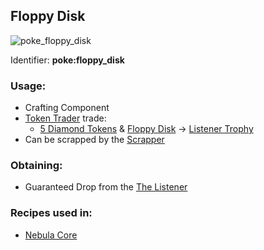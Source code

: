 ## Floppy Disk
![poke_floppy_disk](https://github.com/ItsMePok/PFE/assets/136857747/e9d33ff5-9520-4b5d-99f6-33a9906ee64b)

Identifier: **poke:floppy_disk**

### Usage:
* Crafting Component
* [Token Trader](https://pfewiki.gitbook.io/home/mobs/traders/token-trader) trade:
  *  [5 Diamond Tokens](https://pfewiki.gitbook.io/home/items/tokens/diamond-token) & [Floppy Disk](https://github.com/ItsMePok/PFE/wiki/Floppy-Disk) -> [Listener Trophy](https://github.com/ItsMePok/PFE/wiki/Listener-Trophy)
* Can be scrapped by the [Scrapper](https://github.com/ItsMePok/PFE/wiki/Scrapper)
### Obtaining:
 * Guaranteed Drop from the [The Listener](https://github.com/ItsMePok/PFE/wiki/Listener)

### Recipes used in:
* [Nebula Core](https://github.com/ItsMePok/PFE/wiki/Nebula-Core)
